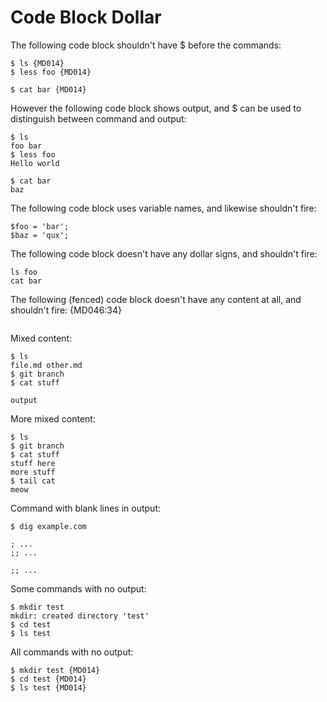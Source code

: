 # Code Block Dollar

The following code block shouldn't have $ before the commands:

    $ ls {MD014}
    $ less foo {MD014}

    $ cat bar {MD014}

However the following code block shows output, and $ can be used to
distinguish between command and output:

    $ ls
    foo bar
    $ less foo
    Hello world

    $ cat bar
    baz

The following code block uses variable names, and likewise shouldn't fire:

    $foo = 'bar';
    $baz = 'qux';

The following code block doesn't have any dollar signs, and shouldn't fire:

    ls foo
    cat bar

The following (fenced) code block doesn't have any content at all, and
shouldn't fire: {MD046:34}

```bash
```

Mixed content:

    $ ls
    file.md other.md
    $ git branch
    $ cat stuff

    output

More mixed content:

    $ ls
    $ git branch
    $ cat stuff
    stuff here
    more stuff
    $ tail cat
    meow

Command with blank lines in output:

    $ dig example.com

    ; ...
    ;; ...

    ;; ...

Some commands with no output:

    $ mkdir test
    mkdir: created directory 'test'
    $ cd test
    $ ls test

All commands with no output:

    $ mkdir test {MD014}
    $ cd test {MD014}
    $ ls test {MD014}
